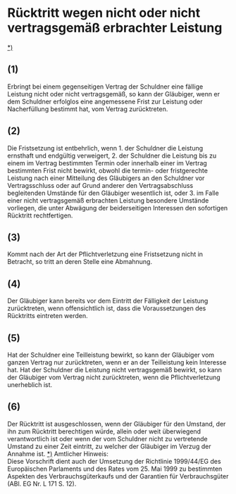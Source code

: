 # Rücktritt wegen nicht oder nicht vertragsgemäß erbrachter Leistung

[\*)](#BJNR001950896BJNE031602377) 

## (1)

 Erbringt bei einem gegenseitigen Vertrag der Schuldner eine fällige Leistung nicht oder nicht vertragsgemäß, so kann der Gläubiger, wenn er dem Schuldner erfolglos eine angemessene Frist zur Leistung oder Nacherfüllung bestimmt hat, vom Vertrag zurücktreten.

## (2)

 Die Fristsetzung ist entbehrlich, wenn  1.
 der Schuldner die Leistung ernsthaft und endgültig verweigert,
 2.
 der Schuldner die Leistung bis zu einem im Vertrag bestimmten Termin oder innerhalb einer im Vertrag bestimmten Frist nicht bewirkt, obwohl die termin- oder fristgerechte Leistung nach einer Mitteilung des Gläubigers an den Schuldner vor Vertragsschluss oder auf Grund anderer den Vertragsabschluss begleitenden Umstände für den Gläubiger wesentlich ist, oder
 3.
 im Falle einer nicht vertragsgemäß erbrachten Leistung besondere Umstände vorliegen, die unter Abwägung der beiderseitigen Interessen den sofortigen Rücktritt rechtfertigen.


## (3)

 Kommt nach der Art der Pflichtverletzung eine Fristsetzung nicht in Betracht, so tritt an deren Stelle eine Abmahnung.

## (4)

 Der Gläubiger kann bereits vor dem Eintritt der Fälligkeit der Leistung zurücktreten, wenn offensichtlich ist, dass die Voraussetzungen des Rücktritts eintreten werden.

## (5)

 Hat der Schuldner eine Teilleistung bewirkt, so kann der Gläubiger vom ganzen Vertrag nur zurücktreten, wenn er an der Teilleistung kein Interesse hat. Hat der Schuldner die Leistung nicht vertragsgemäß bewirkt, so kann der Gläubiger vom Vertrag nicht zurücktreten, wenn die Pflichtverletzung unerheblich ist.

## (6)

 Der Rücktritt ist ausgeschlossen, wenn der Gläubiger für den Umstand, der ihn zum Rücktritt berechtigen würde, allein oder weit überwiegend verantwortlich ist oder wenn der vom Schuldner nicht zu vertretende Umstand zu einer Zeit eintritt, zu welcher der Gläubiger im Verzug der Annahme ist. [\*)](#FnR.BJNR001950896BJNE031602377) 
Amtlicher Hinweis:  
Diese Vorschrift dient auch der Umsetzung der Richtlinie 1999/44/EG des Europäischen Parlaments und des Rates vom 25. Mai 1999 zu bestimmten Aspekten des Verbrauchsgüterkaufs und der Garantien für Verbrauchsgüter (ABl. EG Nr. L 171 S. 12).
 

